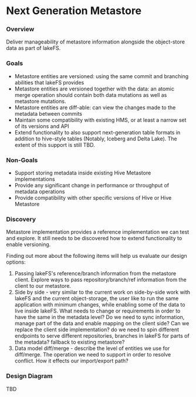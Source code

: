 # Next Generation Metastore

### Overview

Deliver manageability of metastore information alongside the object-store data as part of lakeFS.

### Goals

- Metastore entities are versioned: using the same commit and branching abilities that lakeFS provides
- Metastore entities are versioned together with the data: an atomic merge operation should contain both data mutations as well as metastore mutations.
- Metastore entities are diff-able: can view the changes made to the metadata between commits
- Maintain some compatibility with existing HMS, or at least a narrow set of its versions and API
- Extend functionality to also support next-generation table formats in addition to hive-style tables (Notably, Iceberg and Delta Lake). The extent of this support is still TBD.

### Non-Goals

- Support storing metadata inside existing Hive Metastore implementations
- Provide any significant change in performance or throughput of metadata operations
- Provide compatibility with other specific versions of Hive or Hive Metastore


### Discovery

Metastore implementation provides a reference implementation we can test and explore. It still needs to be discovered how to extend functionality to enable versioning.

Finding out more about the following items will help us evaluate our design options:

1. Passing lakeFS's reference/branch information from the metastore client. Explore ways to pass repository/branch/ref information from the client to our metastore.
2. Side by side - very similar to the current work on side-by-side work with lakeFS and the current object-storage, the user like to run the same application with minimum changes, while enabling some of the data to live inside lakeFS. What needs to change or requirements in order to have the same in the metadata level? Do we need to sync information, manage part of the data and enable mapping on the client side? Can we replace the client side implementation? do we need to spin different endpoints to serve different repositories, branches in lakeFS for parts of the metadata? fallback to existing metastore?
3. Data model diff/merge - describe the level of entities we use for diff/merge. The operation we need to support in order to resolve conflict. How it effects our import/export path?

### Design Diagram

TBD